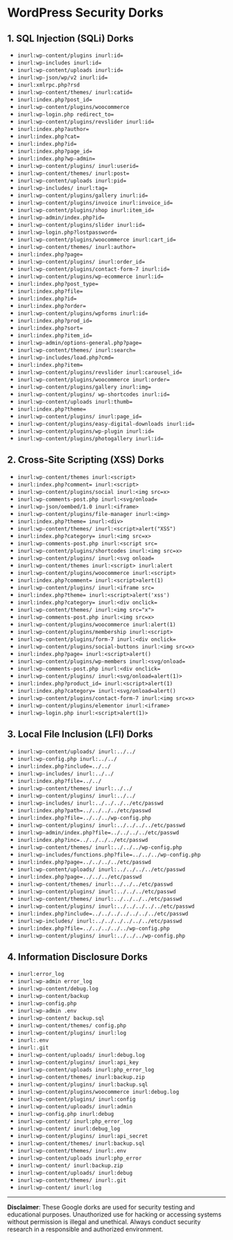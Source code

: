 # WordPress Security Dorks

## 1. SQL Injection (SQLi) Dorks
- `inurl:wp-content/plugins inurl:id=`
- `inurl:wp-includes inurl:id=`
- `inurl:wp-content/uploads inurl:id=`
- `inurl:wp-json/wp/v2 inurl:id=`
- `inurl:xmlrpc.php?rsd`
- `inurl:wp-content/themes/ inurl:catid=`
- `inurl:index.php?post_id=`
- `inurl:wp-content/plugins/woocommerce`
- `inurl:wp-login.php redirect_to=`
- `inurl:wp-content/plugins/revslider inurl:id=`
- `inurl:index.php?author=`
- `inurl:index.php?cat=`
- `inurl:index.php?id=`
- `inurl:index.php?page_id=`
- `inurl:index.php?wp-admin=`
- `inurl:wp-content/plugins/ inurl:userid=`
- `inurl:wp-content/themes/ inurl:post=`
- `inurl:wp-content/uploads inurl:pid=`
- `inurl:wp-includes/ inurl:tag=`
- `inurl:wp-content/plugins/gallery inurl:id=`
- `inurl:wp-content/plugins/invoice inurl:invoice_id=`
- `inurl:wp-content/plugins/shop inurl:item_id=`
- `inurl:wp-admin/index.php?id=`
- `inurl:wp-content/plugins/slider inurl:id=`
- `inurl:wp-login.php?lostpassword=`
- `inurl:wp-content/plugins/woocommerce inurl:cart_id=`
- `inurl:wp-content/themes/ inurl:author=`
- `inurl:index.php?page=`
- `inurl:wp-content/plugins/ inurl:order_id=`
- `inurl:wp-content/plugins/contact-form-7 inurl:id=`
- `inurl:wp-content/plugins/wp-ecommerce inurl:id=`
- `inurl:index.php?post_type=`
- `inurl:index.php?file=`
- `inurl:index.php?id=`
- `inurl:index.php?order=`
- `inurl:wp-content/plugins/wpforms inurl:id=`
- `inurl:index.php?prod_id=`
- `inurl:index.php?sort=`
- `inurl:index.php?item_id=`
- `inurl:wp-admin/options-general.php?page=`
- `inurl:wp-content/themes/ inurl:search=`
- `inurl:wp-includes/load.php?cmd=`
- `inurl:index.php?item=`
- `inurl:wp-content/plugins/revslider inurl:carousel_id=`
- `inurl:wp-content/plugins/woocommerce inurl:order=`
- `inurl:wp-content/plugins/gallery inurl:img=`
- `inurl:wp-content/plugins/ wp-shortcodes inurl:id=`
- `inurl:wp-content/uploads inurl:thumb=`
- `inurl:index.php?theme=`
- `inurl:wp-content/plugins/ inurl:page_id=`
- `inurl:wp-content/plugins/easy-digital-downloads inurl:id=`
- `inurl:wp-content/plugins/wp-plugin inurl:id=`
- `inurl:wp-content/plugins/photogallery inurl:id=`

## 2. Cross-Site Scripting (XSS) Dorks
- `inurl:wp-content/themes inurl:<script>`
- `inurl:index.php?comment= inurl:<script>`
- `inurl:wp-content/plugins/social inurl:<img src=x>`
- `inurl:wp-comments-post.php inurl:<svg/onload=`
- `inurl:wp-json/oembed/1.0 inurl:<iframe>`
- `inurl:wp-content/plugins/file-manager inurl:<img>`
- `inurl:index.php?theme= inurl:<div>`
- `inurl:wp-content/themes/ inurl:<script>alert("XSS")`
- `inurl:index.php?category= inurl:<img src=x>`
- `inurl:wp-comments-post.php inurl:<script src=`
- `inurl:wp-content/plugins/shortcodes inurl:<img src=x>`
- `inurl:wp-content/plugins/ inurl:<svg onload=`
- `inurl:wp-content/themes inurl:<script> inurl:alert`
- `inurl:wp-content/plugins/woocommerce inurl:<script>`
- `inurl:index.php?comment= inurl:<script>alert(1)`
- `inurl:wp-content/plugins/ inurl:<iframe src=`
- `inurl:index.php?theme= inurl:<script>alert('xss')`
- `inurl:index.php?category= inurl:<div onclick=`
- `inurl:wp-content/themes/ inurl:<img src="x">`
- `inurl:wp-comments-post.php inurl:<img src=x>`
- `inurl:wp-content/plugins/woocommerce inurl:alert(1)`
- `inurl:wp-content/plugins/membership inurl:<script>`
- `inurl:wp-content/plugins/form-7 inurl:<div onclick=`
- `inurl:wp-content/plugins/social-buttons inurl:<img src=x>`
- `inurl:index.php?page= inurl:<script>alert()`
- `inurl:wp-content/plugins/wp-members inurl:<svg/onload=`
- `inurl:wp-comments-post.php inurl:<div onclick=`
- `inurl:wp-content/plugins/ inurl:<svg/onload=alert(1)>`
- `inurl:index.php?product_id= inurl:<script>alert(1)`
- `inurl:index.php?category= inurl:<svg/onload=alert()`
- `inurl:wp-content/plugins/contact-form-7 inurl:<img src=x>`
- `inurl:wp-content/plugins/elementor inurl:<iframe>`
- `inurl:wp-login.php inurl:<script>alert(1)>`

## 3. Local File Inclusion (LFI) Dorks
- `inurl:wp-content/uploads/ inurl:../../`
- `inurl:wp-config.php inurl:../../`
- `inurl:index.php?include=../../`
- `inurl:wp-includes/ inurl:../../`
- `inurl:index.php?file=../../`
- `inurl:wp-content/themes/ inurl:../../`
- `inurl:wp-content/plugins/ inurl:../../`
- `inurl:wp-includes/ inurl:../../../../etc/passwd`
- `inurl:index.php?path=../../../../etc/passwd`
- `inurl:index.php?file=../../../wp-config.php`
- `inurl:wp-content/plugins/ inurl:../../../../etc/passwd`
- `inurl:wp-admin/index.php?file=../../../../etc/passwd`
- `inurl:index.php?inc=../../../../etc/passwd`
- `inurl:wp-content/themes/ inurl:../../../wp-config.php`
- `inurl:wp-includes/functions.php?file=../../../wp-config.php`
- `inurl:index.php?page=../../../../etc/passwd`
- `inurl:wp-content/uploads/ inurl:../../../../etc/passwd`
- `inurl:index.php?page=../../../etc/passwd`
- `inurl:wp-content/themes/ inurl:../../../etc/passwd`
- `inurl:wp-content/plugins/ inurl:../../../etc/passwd`
- `inurl:wp-content/themes/ inurl:../../../../etc/passwd`
- `inurl:wp-content/plugins/ inurl:../../../../../etc/passwd`
- `inurl:index.php?include=../../../../../../../etc/passwd`
- `inurl:wp-includes/ inurl:../../../../../../etc/passwd`
- `inurl:index.php?file=../../../../../wp-config.php`
- `inurl:wp-content/plugins/ inurl:../../../wp-config.php`

## 4. Information Disclosure Dorks
- `inurl:error_log`
- `inurl:wp-admin error_log`
- `inurl:wp-content/debug.log`
- `inurl:wp-content/backup`
- `inurl:wp-config.php`
- `inurl:wp-admin .env`
- `inurl:wp-content/ backup.sql`
- `inurl:wp-content/themes/ config.php`
- `inurl:wp-content/plugins/ inurl:log`
- `inurl:.env`
- `inurl:.git`
- `inurl:wp-content/uploads/ inurl:debug.log`
- `inurl:wp-content/plugins/ inurl:api_key`
- `inurl:wp-content/uploads inurl:php_error_log`
- `inurl:wp-content/themes/ inurl:backup.zip`
- `inurl:wp-content/plugins/ inurl:backup.sql`
- `inurl:wp-content/plugins/woocommerce inurl:debug.log`
- `inurl:wp-content/plugins/ inurl:config`
- `inurl:wp-content/uploads/ inurl:admin`
- `inurl:wp-config.php inurl:debug`
- `inurl:wp-content/ inurl:php_error_log`
- `inurl:wp-content/ inurl:debug_log`
- `inurl:wp-content/plugins/ inurl:api_secret`
- `inurl:wp-content/themes/ inurl:backup.sql`
- `inurl:wp-content/themes/ inurl:.env`
- `inurl:wp-content/uploads inurl:php_error`
- `inurl:wp-content/ inurl:backup.zip`
- `inurl:wp-content/uploads/ inurl:debug`
- `inurl:wp-content/themes/ inurl:.git`
- `inurl:wp-content/ inurl:log`

---

**Disclaimer**: These Google dorks are used for security testing and educational purposes. Unauthorized use for hacking or accessing systems without permission is illegal and unethical. Always conduct security research in a responsible and authorized environment.

